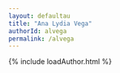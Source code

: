 ```yaml
---
layout: defaultau
title: "Ana Lydia Vega"
authorId: alvega
permalink: /alvega
---
```

{% include loadAuthor.html %}
<script>
    $(document).ready(function(){
        showAuthorBio('{{ page.authorId }}');
   });
</script>
